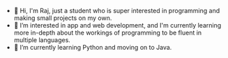 - 👋 Hi, I'm Raj, just a student who is super interested in programming and making small projects on my own.
- 👀 I’m interested in app and web development, and I'm currently learning more in-depth about the workings of programming to be fluent in multiple languages.
- 🌱 I’m currently learning Python and moving on to Java.

<!---
Yadav-Raj/Yadav-Raj is a ✨ special ✨ repository because its `README.md` (this file) appears on your GitHub profile.
You can click the Preview link to take a look at your changes.
--->
